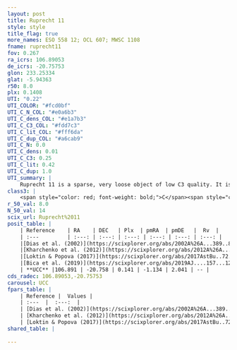 ```yaml
---
layout: post
title: Ruprecht 11
style: style
title_flag: true
more_names: ESO 558 12; OCL 607; MWSC 1108
fname: ruprecht11
fov: 0.267
ra_icrs: 106.89053
de_icrs: -20.75753
glon: 233.25334
glat: -5.94363
r50: 8.0
plx: 0.1408
UTI: "0.22"
UTI_COLOR: "#fcd0bf"
UTI_C_N_COL: "#e0a6b3"
UTI_C_dens_COL: "#e1a7b3"
UTI_C_C3_COL: "#fdd7c3"
UTI_C_lit_COL: "#fff6da"
UTI_C_dup_COL: "#a6cab9"
UTI_C_N: 0.0
UTI_C_dens: 0.01
UTI_C_C3: 0.25
UTI_C_lit: 0.42
UTI_C_dup: 1.0
UTI_summary: |
    Ruprecht 11 is a sparse, very loose object of low C3 quality. It is poorly studied in the literature, with no articles listed in the last 6 years.<br><br><span style="color: #99180f; font-weight: bold;">Warning: </span>contains less than 25 stars with <i>P>0.5</i> estimated.
class3: |
    <span style="color: red; font-weight: bold;">C</span><span style="color: red; font-weight: bold;">C</span>
r_50_val: 8.0
N_50_val: 14
scix_url: Ruprecht%2011
posit_table: |
    | Reference    | RA    | DEC   | Plx  | pmRA  | pmDE   |  Rv  |
    | :---         | :---: | :---: | :---: | :---: | :---: | :---: |
    |[Dias et al. (2002)](https://scixplorer.org/abs/2002A%26A...389..871D) | 106.838 | -20.8 | -- | -0.71 | 2.0 | -- |
    |[Kharchenko et al. (2012)](https://scixplorer.org/abs/2012A%26A...543A.156K) | 106.842 | -20.795 | -- | 0.36 | -1.12 | -- |
    |[Loktin & Popova (2017)](https://scixplorer.org/abs/2017AstBu..72..257L) | 106.845 | -20.795 | -- | -0.717 | 2.224 | -- |
    |[Bica et al. (2019)](https://scixplorer.org/abs/2019AJ....157...12B) | 106.84 | -20.78 | -- | -- | -- | -- |
    | **UCC** |106.891 | -20.758 | 0.141 | -1.134 | 2.041 | -- | 
cds_radec: 106.89053,-20.75753
carousel: UCC
fpars_table: |
    | Reference |  Values |
    | :---  |  :---:  |
    | [Dias et al. (2002)](https://scixplorer.org/abs/2002A%26A...389..871D) | `E(B-V)=0.17, Dist=1870.0, Age=9.18` |
    | [Kharchenko et al. (2012)](https://scixplorer.org/abs/2012A%26A...543A.156K) | `e_bv=0.437, distance=1958, log_age=8.8` |
    | [Loktin & Popova (2017)](https://scixplorer.org/abs/2017AstBu..72..257L) | `E(B-V)=0.098, Dmod=12.031, logt=8.99` |
shared_table: |
    
---
```

